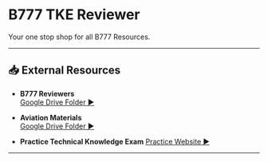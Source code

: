 # B777 TKE Reviewer

Your one stop shop for all B777 Resources.

---

## 📥 External Resources

- **B777 Reviewers**  
[Google Drive Folder ▶️](https://drive.google.com/drive/folders/1Vxexb5iGNe8ufjSCDVNTXsaA8SpkJ32P)

- **Aviation Materials**  
[Google Drive Folder ▶️](https://drive.google.com/drive/folders/1oYYbaW6QbshQke3Happ3Iz8KaEb9UON4)

- **Practice Technical Knowledge Exam**
[Practice Website ▶️](https://sirlagsalot9913.github.io/B777-TKE-Reviewer/)

---

